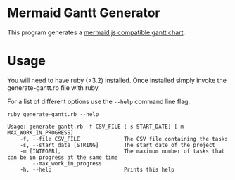 # Mermaid Gantt Generator
This program generates a [mermaid.js compatible gantt chart](https://mermaid.js.org/syntax/gantt.html). 

# Usage

You will need to have ruby (>3.2) installed. Once installed simply invoke the generate-gantt.rb file with ruby.

For a list of different options use the `--help` command line flag.

```
ruby generate-gantt.rb --help

Usage: generate-gantt.rb -f CSV_FILE [-s START_DATE] [-m MAX_WORK_IN_PROGRESS]
    -f, --file CSV_FILE              The CSV file containing the tasks
    -s, --start_date [STRING]        The start date of the project
    -m [INTEGER],                    The maximum number of tasks that can be in progress at the same time
        --max_work_in_progress
    -h, --help                       Prints this help
```
